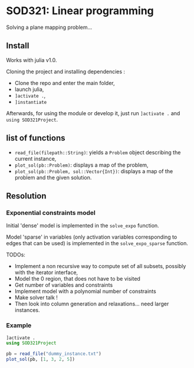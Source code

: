 # SOD321: Linear programming

Solving a plane mapping problem...

## Install

Works with julia v1.0.

Cloning the project and installing dependencies :
 - Clone the repo and enter the main folder,
 - launch julia,
 - `]activate .`,
 - `]instantiate`

Afterwards, for using the module or develop it, just run `]activate .` and `using SOD321Project`.

## list of functions

- `read_file(filepath::String)`: yields a `Problem` object describing the current instance,
- `plot_sol(pb::Problem)`: displays a map of the problem,
- `plot_sol(pb::Problem, sol::Vector{Int})`: displays a map of the problem and the given solution.

## Resolution

### Exponential constraints model

Initial 'dense' model is implemented in the `solve_expo` function.

Model 'sparse' in variables (only activation variables corresponding to edges that can be used) is implemented in the `solve_expo_sparse` function.

TODOs:
- Implement a non recursive way to compute set of all subsets, possibly with the iterator interface,
- Model the 0 region, that does not have to be visited
- Get number of variables and constraints
- Implement model with a polynomial number of constraints
- Make solver talk !
- Then look into column generation and relaxations... need larger instances.

### Example

```julia
]activate .
using SOD321Project

pb = read_file("dummy_instance.txt")
plot_sol(pb, [1, 3, 2, 5])
```
